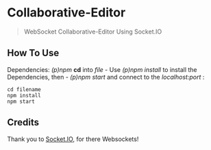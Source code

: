 # Collaborative-Editor
 > WebSocket Collaborative-Editor Using Socket.IO


## How To Use

Dependencies: _(p)npm_
__cd__ into _file_ - 
Use _(p)npm install_ to install the Dependencies, then - 
_(p)npm start_ and connect to the _localhost:port_ :


```
cd filename
npm install
npm start
```

## Credits

Thank you to [Socket.IO](https:https://socket.io//), for there Websockets!
